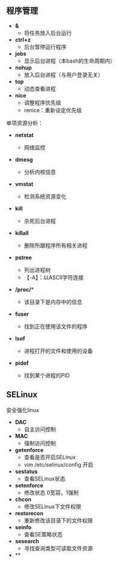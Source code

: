 ## 程序管理
- **&**
	- 将任务放入后台运行
- **ctrl+z**
	- 后台暂停运行程序
- **jobs**
	- 显示后台进程（本bash的生命周期内）
- **nohup**
	- 放入后台进程（与用户登录无关）
- **top**
	- 动态查看进程
- **nice**
	- 调整程序优先级
	- renice：重新设定优先级

单项资源分析：
- **netstat**
	- 网络监控
- **dmesg**
	- 分析内核信息
- **vmstat**
	- 检测系统资源变化

- **kill**
	- 杀死后台进程
- **killall**
	- 删除所跟程序所有相关进程
 - **pstree**
	 - 列出进程树
	 - 【-A】：以ASCII字符连接

- **/proc/***
	- 该目录下是内存中的信息
- **fuser**
	- 找到正在使用该文件的程序
- **lsof**
	- 进程打开的文件和使用的设备
- **pidof**
	- 找到某个进程的PID

## SELinux
安全强化linux
- **DAC**
	- 自主访问控制
- **MAC**
	- 强制访问控制
- **getenforce**
	- 查看是否开启SELinux
	- vim  /etc/selinux/config 开启
- **sestatus**
	- 查看SELinux状态
- **setenforce**
	- 修改状态 0宽容，1强制
- **chcon**
	- 修改SELinux下文件权限
- **restorecon**
	- 重新修改该目录下的文件权限
- **seinfo**
	- 查看SE策略状态
- **sesearch**
	- 寻找查询类型可读取文件资源
- **
<!--stackedit_data:
eyJoaXN0b3J5IjpbLTE0NjQ1MDQyODIsLTM3MTk0MzkwMCwtNT
kwMDg4NzcyLDYyNTEwMTE3MCwtODk2MTQ1MTI4LC0xOTQ5MTkz
NzgxLC0xMTYwNzA4NDc3LC0xNzQyOTI3NjE2LDEzOTM3ODU4OT
UsMTIwMzI5NDAxNSwxMjE4MDU3NDgxLDYwNDc5MTgyMSwtMTc4
MjUzMjAwN119
-->